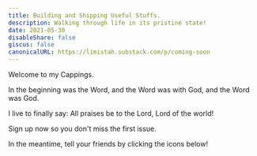 ```yaml
---
title: Building and Shipping Useful Stuffs.
description: Walking through life in its pristine state!
date: 2021-05-30
disableShare: false
giscus: false
canonicalURL: https://limistah.substack.com/p/coming-soon
---
```


Welcome to my Cappings. 

In the beginning was the Word, and the Word was with God, and the Word was God.

I live to finally say: All praises be to the Lord, Lord of the world!

Sign up now so you don't miss the first issue.

In the meantime, tell your friends by clicking the icons below!